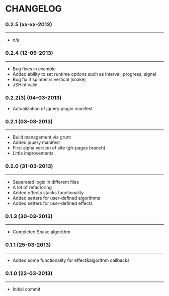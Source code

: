 CHANGELOG
=========
### 0.2.5 (xx-xx-2013)
______________________

 + n/a

### 0.2.4 (12-06-2013)
______________________

 + Bug fixes in example
 + Added ability to set runtime options such as interval, progress, signal
 + Bug fix if spinner is vertical (snake)
 + JSHint valid

### 0.2.2(3) (04-03-2013)

 + Actualization of jquery plugin manifest

### 0.2.1 (03-03-2013)
______________________

 + Build management via grunt
 + Added jquery manifest
 + First alpha version of site (gh-pages branch)
 + Little improvements

### 0.2.0 (31-03-2013)
______________________

 + Separated logic in different files
 + A lot of refactoring
 + Added effects stacks functionality
 + Added setters for user-defined algorithms
 + Added setters for user-defined effects

### 0.1.3 (30-03-2013)
______________________

 + Completed Snake algorithm

### 0.1.1 (25-03-2013)
______________________

 + Added some functionality for effect&algorithm callbacks

### 0.1.0 (22-03-2013)
______________________

 + Initial commit